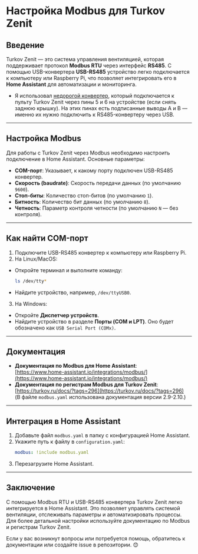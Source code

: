 
# Настройка Modbus для Turkov Zenit

## Введение
Turkov Zenit — это система управления вентиляцией, которая поддерживает протокол **Modbus RTU** через интерфейс **RS485**. С помощью USB-конвертера **USB-RS485** устройство легко подключается к компьютеру или Raspberry Pi, что позволяет интегрировать его в **Home Assistant** для автоматизации и мониторинга.

- Я использовал [недорогой конвертер](https://www.ozon.ru/product/preobrazovatel-interfeysov-usb-rs485-drayver-ur485-konverter-sovmestimyy-s-win7-xp-view-linux-mac-os-1329561206/), который подключается к пульту Turkov Zenit через пины 5 и 6 на устройстве (если снять заднюю крышку). На этих пинах есть подписанные выводы A и B — именно их нужно подключить к RS485-конвертеру через USB.
---

## Настройка Modbus
Для работы с Turkov Zenit через Modbus необходимо настроить подключение в Home Assistant. Основные параметры:

- **COM-порт**: Указывает, к какому порту подключен USB-RS485 конвертер.
- **Скорость (baudrate)**: Скорость передачи данных (по умолчанию `9600`).
- **Стоп-биты**: Количество стоп-битов (по умолчанию `1`).
- **Битность**: Количество бит данных (по умолчанию `8`).
- **Четность**: Параметр контроля четности (по умолчанию `N` — без контроля).

---

## Как найти COM-порт
1. Подключите USB-RS485 конвертер к компьютеру или Raspberry Pi.
2. На Linux/MacOS:
  - Откройте терминал и выполните команду:
    ```bash
    ls /dev/tty*
    ```
  - Найдите устройство, например, `/dev/ttyUSB0`.
3. На Windows:
  - Откройте **Диспетчер устройств**.
  - Найдите устройство в разделе **Порты (COM и LPT)**. Оно будет обозначено как `USB Serial Port (COMx)`.

---

## Документация
- **Документация по Modbus для Home Assistant**:  
  [https://www.home-assistant.io/integrations/modbus/](https://www.home-assistant.io/integrations/modbus/)
- **Документация по регистрам Modbus для Turkov Zenit**:  
  [https://turkov.ru/docs/?tags=296](https://turkov.ru/docs/?tags=296)  
  (В файле `modbus.yaml` использована документация версии 2.9-2.10.)

---

## Интеграция в Home Assistant
1. Добавьте файл `modbus.yaml` в папку с конфигурацией Home Assistant.
2. Укажите путь к файлу в `configuration.yaml`:
   ```yaml
   modbus: !include modbus.yaml
   ```
3. Перезагрузите Home Assistant.

---

## Заключение
С помощью Modbus RTU и USB-RS485 конвертера Turkov Zenit легко интегрируется в Home Assistant. Это позволяет управлять системой вентиляции, отслеживать параметры и автоматизировать процессы. Для более детальной настройки используйте документацию по Modbus и регистрам Turkov Zenit.

Если у вас возникнут вопросы или потребуется помощь, обратитесь к документации или создайте issue в репозитории. 😊
